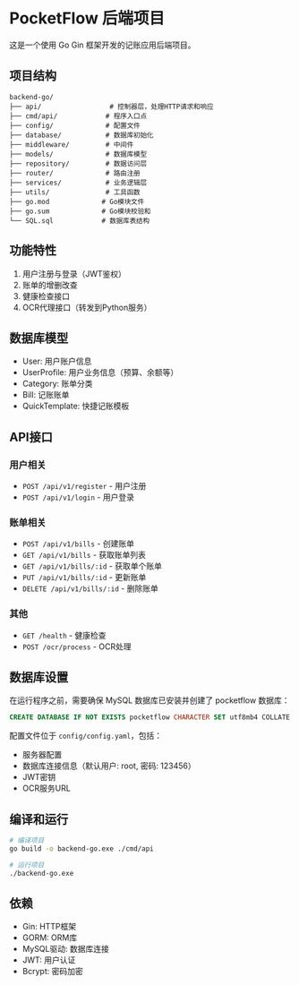 # PocketFlow 后端项目

这是一个使用 Go Gin 框架开发的记账应用后端项目。

## 项目结构

```
backend-go/
├── api/                 # 控制器层，处理HTTP请求和响应
├── cmd/api/            # 程序入口点
├── config/             # 配置文件
├── database/           # 数据库初始化
├── middleware/         # 中间件
├── models/             # 数据库模型
├── repository/         # 数据访问层
├── router/             # 路由注册
├── services/           # 业务逻辑层
├── utils/              # 工具函数
├── go.mod             # Go模块文件
├── go.sum             # Go模块校验和
└── SQL.sql            # 数据库表结构
```

## 功能特性

1. 用户注册与登录（JWT鉴权）
2. 账单的增删改查
3. 健康检查接口
4. OCR代理接口（转发到Python服务）

## 数据库模型

- User: 用户账户信息
- UserProfile: 用户业务信息（预算、余额等）
- Category: 账单分类
- Bill: 记账账单
- QuickTemplate: 快捷记账模板

## API接口

### 用户相关
- `POST /api/v1/register` - 用户注册
- `POST /api/v1/login` - 用户登录

### 账单相关
- `POST /api/v1/bills` - 创建账单
- `GET /api/v1/bills` - 获取账单列表
- `GET /api/v1/bills/:id` - 获取单个账单
- `PUT /api/v1/bills/:id` - 更新账单
- `DELETE /api/v1/bills/:id` - 删除账单

### 其他
- `GET /health` - 健康检查
- `POST /ocr/process` - OCR处理

## 数据库设置

在运行程序之前，需要确保 MySQL 数据库已安装并创建了 pocketflow 数据库：

```sql
CREATE DATABASE IF NOT EXISTS pocketflow CHARACTER SET utf8mb4 COLLATE utf8mb4_unicode_ci;
```

配置文件位于 `config/config.yaml`，包括：
- 服务器配置
- 数据库连接信息（默认用户: root, 密码: 123456）
- JWT密钥
- OCR服务URL

## 编译和运行

```bash
# 编译项目
go build -o backend-go.exe ./cmd/api

# 运行项目
./backend-go.exe
```

## 依赖

- Gin: HTTP框架
- GORM: ORM库
- MySQL驱动: 数据库连接
- JWT: 用户认证
- Bcrypt: 密码加密